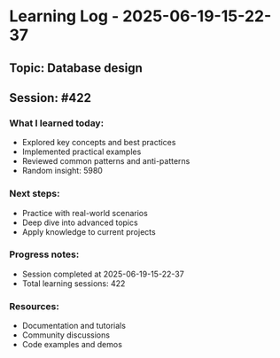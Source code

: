 # Learning Log - 2025-06-19-15-22-37

## Topic: Database design
## Session: #422

### What I learned today:
- Explored key concepts and best practices
- Implemented practical examples  
- Reviewed common patterns and anti-patterns
- Random insight: 5980

### Next steps:
- Practice with real-world scenarios
- Deep dive into advanced topics
- Apply knowledge to current projects

### Progress notes:
- Session completed at 2025-06-19-15-22-37
- Total learning sessions: 422

### Resources:
- Documentation and tutorials
- Community discussions
- Code examples and demos
